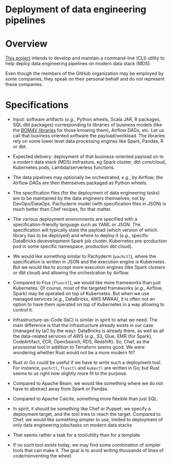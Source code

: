 Deployment of data engineering pipelines
========================================

# Overview
[This project](https://github.com/data-engineering-helpers/data-pipeline-deployment)
intends to develop and maintain a command-line (CLI) utility to help deploy
data engineering pipelines on modern data stack (MDS).

Even though the members of the GitHub organization may be employed by
some companies, they speak on their personal behalf and do not represent
these companies.

# Specifications
* Input: software artifacts (_e.g._, Python wheels, Scala JAR, R packages, SQL dbt packages)
  corresponding to libraries of business models (like the
  [BOM4V libraries](https://github.com/bom4v/metamodels) for those knowing them),
  Airflow DAGs, etc. Let us call that business oriented software the payload/workload.
  The libraries rely on some lower level data processing engines like Spark, Pandas, R
  or dbt.
  
* Expected delivery: deployment of that business-oriented payload on to a modern data stack (MDS)
  imfrasture, eg Spark cluster, dbt core/cloud, Kubernetes pods, Lambda/serverless functions.

* The data pipelines may optionally be orchestrated, _e.g._, by Airflow; the Airflow DAGs
  are then themselves packaged as Python wheels.

* The specification files (for the deployment of data engineering tasks) are to be maintained
  by the data engineers themselves, not by DevOps/DataOps. Pachyderm model (with specification
  files in JSON) is much better than Chef recipes, for that matter.

* The various deployment environments are specified with a specification-friendly language
  such as YAML or JSON. The specification will typically state the payload (which version
  of which library has to be deployed) and where to deploy it (_e.g._, specific DataBricks
  devevelopment Spark job cluster, Kubernetes pre-production pod in some specific namespace,
  production dbt cloud).

* We would like something similar to Pachyderm (`pachctl`), where the specification is written
  in JSON and the execution engine is Kubernetes. But we would like to accept more
  execution engines (like Spark clusters or dbt cloud) and allowing the orchestration
  by Airflow.

* Compared to Flux (`fluxctl`), we would like more frameworks than just Kubernetes. Of course,
  most of the targeted frameworks (_e.g._, Airflow, Spark) may be operated on top of Kubernetes.
  But when we use managed services (_e.g._, DataBricks, AWS MWAA), it is often not an option
  to have them operated on top of Kubernetes in a way allowing to control it.

* Infrastructure-as-Code (IaC) is similar in spirit to what we need.
  The main difference is that the infrastructure already exists in our case (managed
  by IaC by the way): DataBricks is already there, as well as all the data-related services
  of AWS (_e.g._, S3, Glue, EMR (for Spark), CodeArtifact, ECR, OpenSearch, RDS, Redshift).
  So, Chef, as the provisional tool in addition to Terraform seems good.
  We were wondering whether Rust would not be a more modern fit?

* Rust or Go could be useful if we have to write such a deployment tool.
  For instance, `pachctl`, `fluxctl` and `kubectl` are written in Go;
  but Rust seems to us right now slightly more fit to the purpose.

* Compared to Apache Beam, we would like something where we do not have to abstract away
  from Spark or Pandas.

* Compared to Apache Calcite, something more flexible than just SQL.

* In spirit, it should be something like Chef or Puppet: we specify a deployment target,
  and the tool tries to reach the target. Compared to Chef, we would like something simpler
  to use, limited to deployment of only data engineering jobs/tasks on modern data stacks

* That seems rather a task for a tool/utility than for a template

* If no such tool exists today, we may find some combination of simpler tools that
  can make it. The goal is to avoid writing thousands of lines of code/reinventing
  the wheel.

